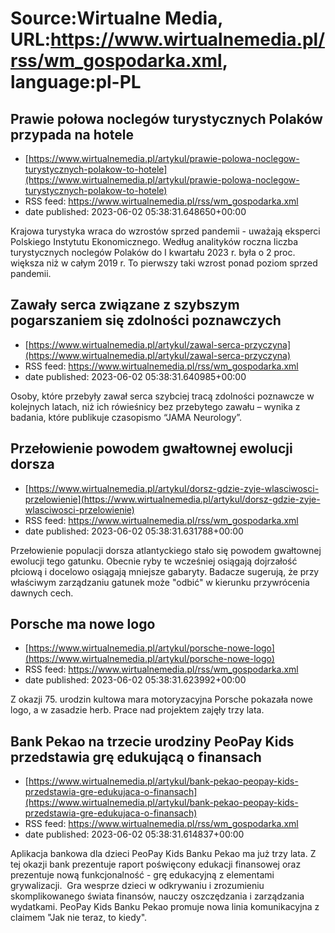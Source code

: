 # Source:Wirtualne Media, URL:https://www.wirtualnemedia.pl/rss/wm_gospodarka.xml, language:pl-PL

## Prawie połowa noclegów turystycznych Polaków przypada na hotele
 - [https://www.wirtualnemedia.pl/artykul/prawie-polowa-noclegow-turystycznych-polakow-to-hotele](https://www.wirtualnemedia.pl/artykul/prawie-polowa-noclegow-turystycznych-polakow-to-hotele)
 - RSS feed: https://www.wirtualnemedia.pl/rss/wm_gospodarka.xml
 - date published: 2023-06-02 05:38:31.648650+00:00

Krajowa turystyka wraca do wzrostów sprzed pandemii - uważają eksperci Polskiego Instytutu Ekonomicznego. Według analityków roczna liczba turystycznych noclegów Polaków do I kwartału 2023 r. była o 2 proc. większa niż w całym 2019 r. To pierwszy taki wzrost ponad poziom sprzed pandemii.

## Zawały serca związane z szybszym pogarszaniem się zdolności poznawczych
 - [https://www.wirtualnemedia.pl/artykul/zawal-serca-przyczyna](https://www.wirtualnemedia.pl/artykul/zawal-serca-przyczyna)
 - RSS feed: https://www.wirtualnemedia.pl/rss/wm_gospodarka.xml
 - date published: 2023-06-02 05:38:31.640985+00:00

Osoby, które przebyły zawał serca szybciej tracą zdolności poznawcze w kolejnych latach, niż ich rówieśnicy bez przebytego zawału – wynika z badania, które publikuje czasopismo “JAMA Neurology”.

## Przełowienie powodem gwałtownej ewolucji dorsza
 - [https://www.wirtualnemedia.pl/artykul/dorsz-gdzie-zyje-wlasciwosci-przelowienie](https://www.wirtualnemedia.pl/artykul/dorsz-gdzie-zyje-wlasciwosci-przelowienie)
 - RSS feed: https://www.wirtualnemedia.pl/rss/wm_gospodarka.xml
 - date published: 2023-06-02 05:38:31.631788+00:00

Przełowienie populacji dorsza atlantyckiego stało się powodem gwałtownej ewolucji tego gatunku. Obecnie ryby te wcześniej osiągają dojrzałość płciową i docelowo osiągają mniejsze gabaryty. Badacze sugerują, że przy właściwym zarządzaniu gatunek może "odbić" w kierunku przywrócenia dawnych cech.

## Porsche ma nowe logo
 - [https://www.wirtualnemedia.pl/artykul/porsche-nowe-logo](https://www.wirtualnemedia.pl/artykul/porsche-nowe-logo)
 - RSS feed: https://www.wirtualnemedia.pl/rss/wm_gospodarka.xml
 - date published: 2023-06-02 05:38:31.623992+00:00

Z okazji 75. urodzin kultowa mara motoryzacyjna Porsche pokazała nowe logo, a w zasadzie herb. Prace nad projektem zajęły trzy lata.

## Bank Pekao na trzecie urodziny PeoPay Kids przedstawia grę edukującą o finansach
 - [https://www.wirtualnemedia.pl/artykul/bank-pekao-peopay-kids-przedstawia-gre-edukujaca-o-finansach](https://www.wirtualnemedia.pl/artykul/bank-pekao-peopay-kids-przedstawia-gre-edukujaca-o-finansach)
 - RSS feed: https://www.wirtualnemedia.pl/rss/wm_gospodarka.xml
 - date published: 2023-06-02 05:38:31.614837+00:00

Aplikacja bankowa dla dzieci PeoPay Kids Banku Pekao ma już trzy lata. Z tej okazji bank prezentuje raport poświęcony edukacji finansowej oraz prezentuje nową funkcjonalność - grę edukacyjną z elementami grywalizacji.  Gra wesprze dzieci w odkrywaniu i zrozumieniu skomplikowanego świata finansów, nauczy oszczędzania i zarządzania wydatkami. PeoPay Kids Banku Pekao promuje nowa linia komunikacyjna z claimem "Jak nie teraz, to kiedy".

